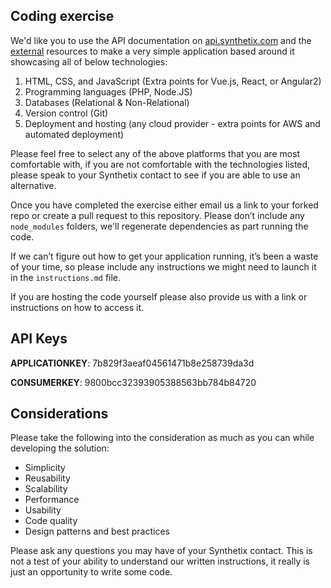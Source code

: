 ## Coding exercise

We'd like you to use the API documentation on [api.synthetix.com](https://api.synthetix.com/) and the [external](https://documenter.getpostman.com/view/398068/S17uunUa#6290f043-6982-4f8e-988b-9e9f64c073f3 "external") resources to make a very simple application based around it showcasing all of below technologies:

1.  HTML, CSS, and JavaScript (Extra points for Vue.js, React, or Angular2)
2.  Programming languages (PHP, Node.JS)
3.  Databases (Relational & Non-Relational)
4.  Version control (Git)
5.  Deployment and hosting (any cloud provider - extra points for AWS and automated deployment)

Please feel free to select any of the above platforms that you are most comfortable with, if you are not comfortable with the technologies listed, please speak to your Synthetix contact to see if you are able to use an alternative.

Once you have completed the exercise either email us a link to your forked repo or create a pull request to this repository. Please don’t include any  `node_modules`  folders, we'll regenerate dependencies as part running the code.

If we can’t figure out how to get your application running, it’s been a waste of your time, so please include any instructions we might need to launch it in the `instructions.md` file.

If you are hosting the code yourself please also provide us with a link or instructions on how to access it.

## API Keys

**APPLICATIONKEY**: 7b829f3aeaf04561471b8e258739da3d

**CONSUMERKEY**: 9800bcc32393905388563bb784b84720

## Considerations
Please take the following into the consideration as much as you can while developing the solution:

- Simplicity
- Reusability
- Scalability
- Performance
- Usability
- Code quality
- Design patterns and best practices

Please ask any questions you may have of your Synthetix contact. This is not a test of your ability to understand our written instructions, it really is just an opportunity to write some code.
